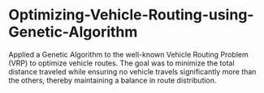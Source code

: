 # Optimizing-Vehicle-Routing-using-Genetic-Algorithm
Applied a Genetic Algorithm to the well-known Vehicle Routing Problem (VRP) to optimize vehicle routes. The goal was to minimize the total distance traveled while ensuring no vehicle travels significantly more than the others, thereby maintaining a balance in route distribution.
